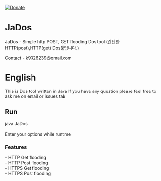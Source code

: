 [![Donate](https://img.shields.io/badge/Donate-PayPal-green.svg)](https://www.paypal.com/cgi-bin/webscr?cmd=_s-xclick&hosted_button_id=4DVJXW632KGAG)


# JaDos
JaDos - Simple http POST, GET flooding Dos tool (간단한 HTTP(post),HTTP(get) Dos툴입니다.)

Contact - k9326239@gmail.com

<h1>English</h1>
This is Dos tool written in Java
If you have any question please feel free to ask me on email or issues tab

<h2>Run</h2>
java JaDos
<br><br>
Enter your options while runtime

<h3>Features</h3>
- HTTP Get flooding<br>
- HTTP Post flooding<br>
- HTTPS Get flooding<br>
- HTTPS Post flooding<br>
